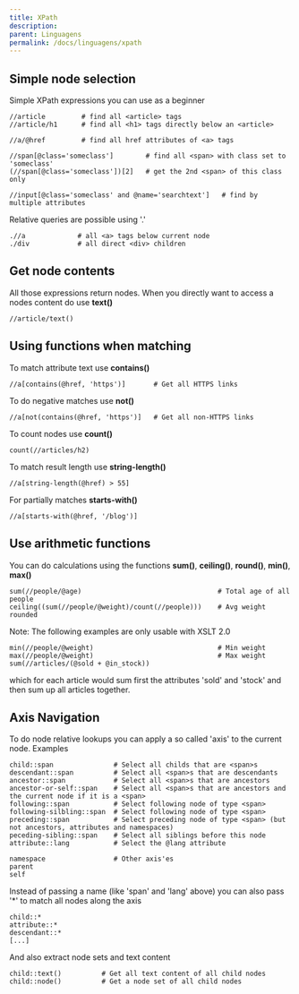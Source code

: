 ```yaml
---
title: XPath
description: 
parent: Linguagens
permalink: /docs/linguagens/xpath
---
```

## Simple node selection

Simple XPath expressions you can use as a beginner

    //article         # find all <article> tags
    //article/h1      # find all <h1> tags directly below an <article>
    
    //a/@href         # find all href attributes of <a> tags

    //span[@class='someclass']        # find all <span> with class set to 'someclass'
    (//span[@class='someclass'])[2]   # get the 2nd <span> of this class only
   
    //input[@class='someclass' and @name='searchtext']   # find by multiple attributes

Relative queries are possible using '.'

    .//a             # all <a> tags below current node
    ./div            # all direct <div> children

## Get node contents

All those expressions return nodes. When you directly want to access a nodes content do use **text()**

    //article/text()

## Using functions when matching

To match attribute text use **contains()**

    //a[contains(@href, 'https')]       # Get all HTTPS links

To do negative matches use **not()**

    //a[not(contains(@href, 'https')]   # Get all non-HTTPS links
    
To count nodes use **count()**

    count(//articles/h2)

To match result length use **string-length()**

    //a[string-length(@href) > 55]
    
For partially matches **starts-with()**

    //a[starts-with(@href, '/blog')]
    
## Use arithmetic functions

You can do calculations using the functions **sum()**, **ceiling()**, **round()**, **min()**, **max()**

    sum(//people/@age)                                  # Total age of all people
    ceiling((sum(//people/@weight)/count(//people)))    # Avg weight rounded

Note: The following examples are only usable with XSLT 2.0

    min(//people/@weight)                               # Min weight
    max(//people/@weight)                               # Max weight
    sum(//articles/(@sold + @in_stock))
    
which for each article would sum first the attributes 'sold' and 'stock' and then sum up all articles together.

## Axis Navigation

To do node relative lookups you can apply a so called 'axis' to the current node. Examples

    child::span               # Select all childs that are <span>s
    descendant::span          # Select all <span>s that are descendants
    ancestor::span            # Select all <span>s that are ancestors
    ancestor-or-self::span    # Select all <span>s that are ancestors and the current node if it is a <span>
    following::span           # Select following node of type <span>
    following-silbling::span  # Select following node of type <span>
    preceding::span           # Select preceding node of type <span> (but not ancestors, attributes and namespaces)
    peceding-sibling::span    # Select all siblings before this node
    attribute::lang           # Select the @lang attribute
    
    namespace                 # Other axis'es
    parent
    self

Instead of passing a name (like 'span' and 'lang' above) you can also pass '*' to match all nodes along the axis

    child::*
    attribute::*
    descendant::*
    [...]

And also extract node sets and text content

    child::text()          # Get all text content of all child nodes
    child::node()          # Get a node set of all child nodes
